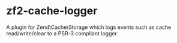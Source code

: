 zf2-cache-logger
================

A plugin for Zend\Cache\Storage which logs events such as cache read/write/clear to a PSR-3 compliant logger.
